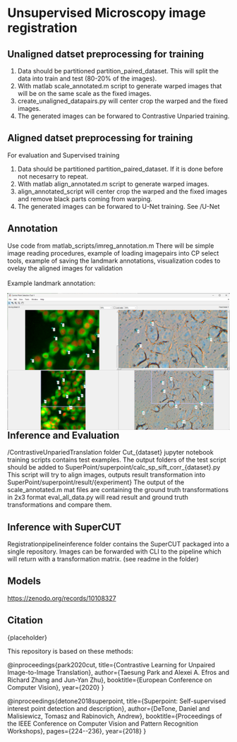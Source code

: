 # Unsupervised Microscopy image registration


## Unaligned datset preprocessing for training

1. Data should be partitioned partition_paired_dataset. This will split the data  into train and test (80-20%  of the images).
2. With matlab scale_annotated.m script to generate warped images that will be on the same scale as the fixed images.
3. create_unaligned_datapairs.py will center crop the warped and the fixed images. 
4. The generated images can be forwared to Contrastive Unparied training.

## Aligned datset preprocessing for training

For evaluation and Supervised training 
1. Data should be partitioned partition_paired_dataset. If it is done before not necesarry to repeat.
2. With matlab align_annotated.m script to generate warped images.
3. align_annotated_script will center crop the warped and the fixed images and remove black parts coming from warping. 
4. The generated images can be forwared to U-Net training.
See /U-Net

## Annotation

Use code from matlab_scripts/imreg_annotation.m
There will be simple image reading procedures,
example of loading imagepairs into CP select tools,
example of saving the landmark annotations,
visualization codes to ovelay the aligned images for validation
<br><br>
Example landmark annotation:
<br>

<img src='images/annitation_example.png' align="right">
<br><br>

<br>

## Inference and Evaluation

/ContrastiveUnpariedTranslation folder Cut_{dataset} jupyter notebook training scripts contains test examples.
The output folders of the test script should be added to SuperPoint/superpoint/calc_sp_sift_corr_{dataset}.py
This script will try to align images, outputs result transformation into SuperPoint/superpoint/result/{experiment}
The output of the scale_annotated.m mat files are containing the ground truth transformations in 2x3 format
eval_all_data.py will read result and ground truth transformations and compare them.

## Inference with SuperCUT

Registrationpipelineinference folder contains the SuperCUT packaged into a single repository.
Images can be forwarded with CLI to the pipeline which will return with a transformation matrix.
(see readme in the folder)


## Models


https://zenodo.org/records/10108327



## Citation

{placeholder}


This repository is based on these methods:

@inproceedings{park2020cut,
  title={Contrastive Learning for Unpaired Image-to-Image Translation},
  author={Taesung Park and Alexei A. Efros and Richard Zhang and Jun-Yan Zhu},
  booktitle={European Conference on Computer Vision},
  year={2020}
}

@inproceedings{detone2018superpoint,
  title={Superpoint: Self-supervised interest point detection and description},
  author={DeTone, Daniel and Malisiewicz, Tomasz and Rabinovich, Andrew},
  booktitle={Proceedings of the IEEE Conference on Computer Vision and Pattern Recognition Workshops},
  pages={224--236},
  year={2018}
}
